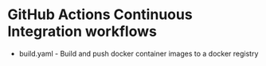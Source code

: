 # GitHub Actions Continuous Integration workflows

- build.yaml - Build and push docker container images to a docker registry

